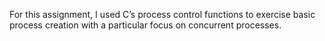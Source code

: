 For this assignment, I used C’s process control functions to exercise basic process creation with a particular focus on concurrent processes.
